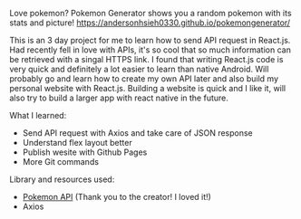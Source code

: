 Love pokemon? Pokemon Generator shows you a random pokemon with its stats and picture! https://andersonhsieh0330.github.io/pokemongenerator/

This is an 3 day project for me to learn how to send API request in React.js. Had recently fell in love with APIs, it's so cool that so much information can be retrieved with a singal HTTPS link. I found that writing React.js code is very quick and definitely a lot easier to learn than native Android. Will probably go and learn how to create my own API later and also build my personal website with React.js. Building a website is quick and I like it, will also try to build a larger app with react native in the future. 

What I learned:
- Send API request with Axios and take care of JSON response
- Understand flex layout better
- Publish wesite with Github Pages
- More Git commands

Library and resources used: 
- [Pokemon API](https://pokeapi.co/) (Thank you to the creator! I loved it!)
- Axios
